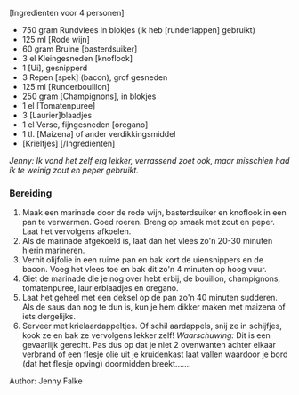 [Ingredienten voor 4 personen]
* 750 gram Rundvlees in blokjes (ik heb [runderlappen] gebruikt)
* 125 ml [Rode wijn]
* 60 gram Bruine [basterdsuiker]
* 3 el Kleingesneden [knoflook]
* 1 [Ui], gesnipperd
* 3 Repen [spek] (bacon), grof gesneden
* 125 ml [Runderbouillon]
* 250 gram [Champignons], in blokjes
* 1 el [Tomatenpuree]
* 3 [Laurier]blaadjes
* 1 el Verse, fijngesneden [oregano]
* 1 tl. [Maizena] of ander verdikkingsmiddel
* [Krieltjes]
[/Ingredienten]

*Jenny: Ik vond het zelf erg lekker, verrassend zoet ook, maar misschien had ik te weinig zout en peper gebruikt.*


### Bereiding

1. Maak een marinade door de rode wijn, basterdsuiker en knoflook in een pan te verwarmen. Goed roeren. Breng op smaak met zout en peper. Laat het vervolgens afkoelen.
2. Als de marinade afgekoeld is, laat dan het vlees zo'n 20-30 minuten hierin marineren.
3. Verhit olijfolie in een ruime pan en bak kort de uiensnippers en de bacon. Voeg het vlees toe en bak dit zo'n 4 minuten op hoog vuur.
4. Giet de marinade die je nog over hebt erbij, de bouillon, champignons, tomatenpuree, laurierblaadjes en oregano.
5. Laat het geheel met een deksel op de pan zo'n 40 minuten sudderen. Als de saus dan nog te dun is, kun je hem dikker maken met maizena of iets dergelijks.
6. Serveer met krielaardappeltjes. Of schil aardappels, snij ze in schijfjes, kook ze en bak ze vervolgens lekker zelf!
*Waarschuwing:* Dit is een gevaarlijk gerecht. Pas dus op dat je niet 2 ovenwanten achter elkaar verbrand of een flesje olie uit je kruidenkast laat vallen waardoor je bord (dat het flesje opving) doormidden breekt.......

Author: Jenny Falke